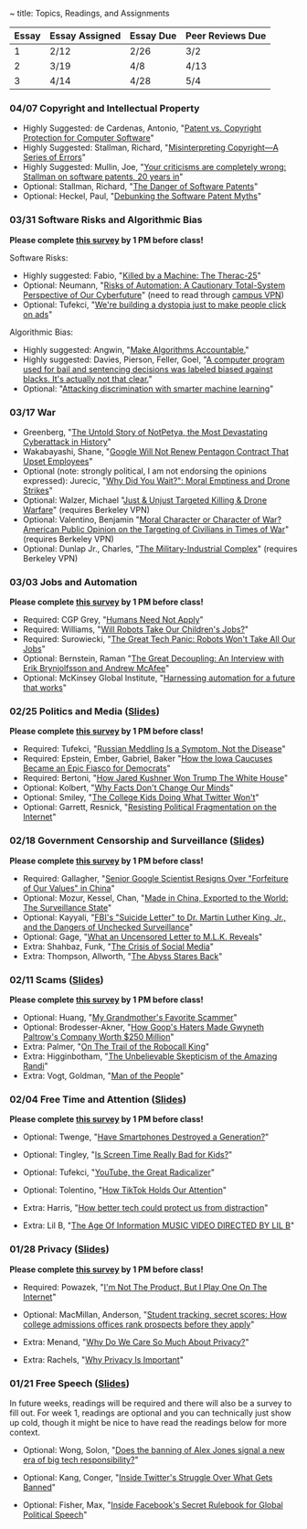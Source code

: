 ~ title: Topics, Readings, and Assignments


| Essay | Essay Assigned  | Essay Due         | Peer Reviews Due |
|-------|-----------------|-------------------|------------------|
| 1     |    2/12         |  2/26             | 3/2             |
| 2     |    3/19         |  4/8              | 4/13                 |
| 3     |    4/14         |  4/28             | 5/4                 |

### 04/07 Copyright and Intellectual Property

- Highly Suggested: de Cardenas, Antonio, "[Patent vs. Copyright Protection for Computer Software][patent_copyright]"
- Highly Suggested: Stallman, Richard, "[Misinterpreting Copyright—A Series of Errors][misinterpreting_errors]"
- Highly Suggested: Mullin, Joe, "[Your criticisms are completely wrong: Stallman on software patents, 20 years in][criticisms_wrong]"
- Optional: Stallman, Richard, "[The Danger of Software Patents][patent_vid]"
- Optional: Heckel, Paul, "[Debunking the Software Patent Myths][debunk_myths]"

[patent_copyright]: https://www.linkedin.com/pulse/patent-vs-copyright-protection-computer-software-de-cardenas-jd-mba/
[misinterpreting_errors]: http://www.gnu.org/philosophy/misinterpreting-copyright.html
[criticisms_wrong]: https://arstechnica.com/tech-policy/2012/11/your-criticisms-are-completely-wrong-stallman-on-software-patents/
[patent_vid]: https://www.youtube.com/watch?v=aiKRt3-FbM0
[debunk_myths]: http://groups.csail.mit.edu/mac/classes/6.805/articles/int-prop/heckel-debunking.html 


### 03/31 Software Risks and Algorithmic Bias

**Please complete [this survey](https://docs.google.com/forms/d/e/1FAIpQLSfQT0q-yP3s2TOrDT29eIg4zqgwKJaTKq_ZMP_DN3mg2mOcmw/viewform?usp=sf_link) by 1 PM before class!**

Software Risks:

- Highly suggested: Fabio, "[Killed by a Machine: The Therac-25][therac]"
- Optional: Neumann, "[Risks of Automation: A Cautionary Total-System Perspective of Our Cyberfuture][automation_risks]" (need to read through [campus VPN][vpn])
- Optional: Tufekci, "[We're building a dystopia just to make people click on ads][dystopia_click]"

Algorithmic Bias:

- Highly suggested: Angwin, "[Make Algorithms Accountable.][algorithms_accountable]"
- Highly suggested: Davies, Pierson, Feller, Goel, "[A computer program used for bail and sentencing decisions was labeled biased against blacks. It's actually not that clear.][computer_bias]"
- Optional: "[Attacking discrimination with smarter machine learning][attack_discrimination]"

[therac]: https://hackaday.com/2015/10/26/killed-by-a-machine-the-therac-25/
[automation_risks]: https://cacm.acm.org/magazines/2016/10/207769-risks-of-automation/abstract
[vpn]: https://www.lib.berkeley.edu/using-the-libraries/vpn
[dystopia_click]: https://www.ted.com/talks/zeynep_tufekci_we_re_building_a_dystopia_just_to_make_people_click_on_ads/up-next 
[algorithms_accountable]: https://www.nytimes.com/2016/08/01/opinion/make-algorithms-accountable.html?_r=0
[computer_bias]: https://www.washingtonpost.com/news/monkey-cage/wp/2016/10/17/can-an-algorithm-be-racist-our-analysis-is-more-cautious-than-propublicas/#comments
[attack_discrimination]: https://research.google.com/bigpicture/attacking-discrimination-in-ml/

### 03/17 War

- Greenberg, "[The Untold Story of NotPetya, the Most Devastating Cyberattack in History][notpetya]"
- Wakabayashi, Shane, "[Google Will Not Renew Pentagon Contract That Upset Employees][google_pentagon]"
- Optional (note: strongly political, I am not endorsing the opinions expressed): Jurecic, "[Why Did You Wait?": Moral Emptiness and Drone Strikes][wait_drone]"
- Optional: Walzer, Michael "[Just & Unjust Targeted Killing & Drone Warfare][unjust_target]" (requires Berkeley VPN)
- Optional: Valentino, Benjamin "[Moral Character or Character of War? American Public Opinion on the Targeting of Civilians in Times of War][moral_war]" (requires Berkeley VPN)
- Optional: Dunlap Jr., Charles, "[The Military-Industrial Complex][military_industrial]" (requires Berkeley VPN)

[notpetya]: https://www.wired.com/story/notpetya-cyberattack-ukraine-russia-code-crashed-the-world/
[google_pentagon]: https://www.nytimes.com/2018/06/01/technology/google-pentagon-project-maven.html
[wait_drone]: https://www.lawfareblog.com/why-did-you-wait-moral-emptiness-and-drone-strikes
[unjust_target]: https://www.mitpressjournals.org/doi/full/10.1162/DAED_a_00408
[moral_war]: https://www.mitpressjournals.org/doi/full/10.1162/DAED_a_00417
[military_industrial]: https://www.mitpressjournals.org/doi/pdf/10.1162/DAED_a_00104

### 03/03 Jobs and Automation

**Please complete [this survey](https://docs.google.com/forms/d/e/1FAIpQLSd8IiH3XXRkgTnKzoIdIeTwYtas7u8H-gjvgq19VlCOOJhsVA/viewform?usp=sf_link) by 1 PM before class!**

- Required: CGP Grey, "[Humans Need Not Apply][cpg_humans]"
- Required: Williams, "[Will Robots Take Our Children's Jobs?][robot_jobs]"
- Required: Surowiecki, "[The Great Tech Panic: Robots Won't Take All Our Jobs][tech_panic]"
- Optional: Bernstein, Raman "[The Great Decoupling: An Interview with Erik Brynjolfsson and Andrew McAfee][great_decoupling]"
- Optional: McKinsey Global Institute, "[Harnessing automation for a future that works][harnessing_automation]"

[cpg_humans]: https://www.youtube.com/watch?v=7Pq-S557XQU
[robot_jobs]: https://www.nytimes.com/2017/12/11/style/robots-jobs-children.html
[tech_panic]: https://www.wired.com/2017/08/robots-will-not-take-your-job/
[great_decoupling]: https://hbr.org/2015/06/the-great-decoupling
[harnessing_automation]: https://www.mckinsey.com/featured-insights/digital-disruption/harnessing-automation-for-a-future-that-works

### 02/25 Politics and Media ([Slides][politics_slides])

**Please complete [this survey](https://docs.google.com/forms/d/e/1FAIpQLSf6hEqXI7uT3_CzI5bdN42Nj-MMCMfhhyILoSQsuYi1v5IrrQ/viewform?usp=sf_link) by 1 PM before class!**

- Required: Tufekci, "[Russian Meddling Is a Symptom, Not the Disease][russian_meddling]"
- Required: Epstein, Ember, Gabriel, Baker "[How the Iowa Caucuses Became an Epic Fiasco for Democrats][iowa_caucuses]"
- Required: Bertoni, "[How Jared Kushner Won Trump The White House][kushner_won]"
- Optional: Kolbert, "[Why Facts Don't Change Our Minds][fact_mind]"
- Optional: Smiley, "[The College Kids Doing What Twitter Won't][college_twitter]"
- Optional: Garrett, Resnick, "[Resisting Political Fragmentation on the Internet][political_fragmentation]"

[russian_meddling]: https://www.nytimes.com/2018/10/03/opinion/midterms-facebook-foreign-meddling.html
[iowa_caucuses]: https://www.nytimes.com/2020/02/09/us/politics/iowa-democratic-caucuses.html
[kushner_won]: https://www.forbes.com/sites/stevenbertoni/2016/11/22/exclusive-interview-how-jared-kushner-won-trump-the-white-house/#3eb53d003af6
[fact_mind]: https://www.newyorker.com/magazine/2017/02/27/why-facts-dont-change-our-minds
[college_twitter]: https://www.wired.com/story/the-college-kids-doing-what-twitter-wont/
[political_fragmentation]: https://www.mitpressjournals.org/doi/abs/10.1162/DAED_a_00118?journalCode=daed
[politics_slides]: https://docs.google.com/presentation/d/1S5XJXZff3wQoKCa3GO_j0sqwEmkQKrX88p2zGCLow6w/edit?usp=sharing

### 02/18 Government Censorship and  Surveillance ([Slides][censorship_slides])

**Please complete [this survey](https://docs.google.com/forms/d/e/1FAIpQLSeU6mNvNJIRAxUBTkUEDIM_pO0P9SE3tNmxD4z4rb4Ag4BL0w/viewform?usp=sf_link) by 1 PM before class!**

- Required: Gallagher, "[Senior Google Scientist Resigns Over "Forfeiture of Our Values" in China][google_china]"
- Optional: Mozur, Kessel, Chan, "[Made in China, Exported to the World: The Surveillance State][china_exported]"
- Optional: Kayyali, "[FBI's "Suicide Letter" to Dr. Martin Luther King, Jr., and the Dangers of Unchecked Surveillance][fbi_mlk]"
- Optional: Gage, "[What an Uncensored Letter to M.L.K. Reveals][uncensored_mlk]"
- Extra: Shahbaz, Funk, "[The Crisis of Social Media][crisis_media]"
- Extra: Thompson, Allworth, "[The Abyss Stares Back][abyss_exponent]"

[google_china]: https://theintercept.com/2018/09/13/google-china-search-engine-employee-resigns/
[china_exported]: https://www.nytimes.com/2019/04/24/technology/ecuador-surveillance-cameras-police-government.html
[fbi_mlk]: https://www.eff.org/deeplinks/2014/11/fbis-suicide-letter-dr-martin-luther-king-jr-and-dangers-unchecked-surveillance
[uncensored_mlk]: https://www.nytimes.com/2014/11/16/magazine/what-an-uncensored-letter-to-mlk-reveals.html
[crisis_media]: https://www.freedomonthenet.org/report/freedom-on-the-net/2019/the-crisis-of-social-media
[abyss_exponent]: https://podcasts.apple.com/us/podcast/exponent/id826420969?i=1000453575064
[censorship_slides]: https://docs.google.com/presentation/d/1CA-rfo7VDQeizk8S76FDFowdulQKet9_shTmpVJlUU4/edit?usp=sharing

### 02/11 Scams ([Slides][scam_slides])

**Please complete [this survey](https://docs.google.com/forms/d/e/1FAIpQLSfl2VLjYM0nM_dW9j_GYbQCKknPGIXP1cKqOJe0ta8HQspfFQ/viewform?usp=sf_link) by 1 PM before class!**


- Optional: Huang, "[My Grandmother's Favorite Scammer][grandma_scams]"
- Optional: Brodesser-Akner, "[How Goop's Haters Made Gwyneth Paltrow's Company Worth $250 Million][akner_goop]"
- Extra: Palmer, "[On The Trail of the Robocall King][robocall_king]" 
- Extra: Higginbotham, "[The Unbelievable Skepticism of the Amazing Randi][skeptical_randi]"
- Extra: Vogt, Goldman, "[Man of the People][vogt_man]"


[grandma_scams]: https://www.nytimes.com/2019/12/07/opinion/sunday/china-bank-scam-grandmother.html
[akner_goop]: https://www.nytimes.com/2018/07/25/magazine/big-business-gwyneth-paltrow-wellness.html
[robocall_king]: https://www.wired.com/story/on-the-trail-of-the-robocall-king/
[skeptical_randi]: https://www.nytimes.com/2014/11/09/magazine/the-unbelievable-skepticism-of-the-amazing-randi.html
[vogt_man]: https://gimletmedia.com/shows/reply-all/dvhexl 
[scam_slides]: https://docs.google.com/presentation/d/1Wv1xnP70i6BrYGPHQU09EylEK1ck2mS1E_bft3hha-s/edit?usp=sharing

### 02/04 Free Time and Attention ([Slides][attention_slides])



**Please complete [this survey](https://docs.google.com/forms/d/e/1FAIpQLSeJFY-antbUw6I2HlJZONR7vOqIb33qt1cOpU-PJY0KnYL6nw/viewform?usp=sf_link) by 1 PM before class!**

- Optional: Twenge, "[Have Smartphones Destroyed a Generation?][twenge_smartphones]" 
- Optional: Tingley, "[Is Screen Time Really Bad for Kids?][tingley_time]"
- Optional: Tufekci, "[YouTube, the Great Radicalizer][tufekci_radical]"
- Optional: Tolentino, "[How TikTok Holds Our Attention][tolentino_tok]"
- Extra: Harris, "[How better tech could protect us from distraction][harris_distraction]"
- Extra: Lil B, "[The Age Of Information MUSIC VIDEO DIRECTED BY LIL B][lil_information]"

  [twenge_smartphones]: https://www.theatlantic.com/magazine/archive/2017/09/has-the-smartphone-destroyed-a-generation/534198/
  [tingley_time]: https://www.nytimes.com/2019/12/18/magazine/screen-time-kids-teens.html
  [tufekci_radical]: https://www.nytimes.com/2018/03/10/opinion/sunday/youtube-politics-radical.html
  [tolentino_tok]: https://www.newyorker.com/magazine/2019/09/30/how-tiktok-holds-our-attention
  [harris_distraction]: https://www.ted.com/talks/tristan_harris_how_better_tech_could_protect_us_from_distraction/up-next
  [lil_information]: https://www.youtube.com/watch?v=corY-FZAZog
  [attention_slides]: https://docs.google.com/presentation/d/1qE5knyYWmKmQLw0FHG7AOS1-vj0z6QvaQO5p7rhoaS0/edit?usp=sharing 


### 01/28 Privacy ([Slides][privacy_slides])

**Please complete [this survey](https://docs.google.com/forms/d/e/1FAIpQLSegbrH6G-X6-peQEZpe80OU-byCpbEGbQQhh37U3spGd8vExA/viewform?usp=sf_link) by 1 PM before class!**

- Required: Powazek, "[I'm Not The Product, But I Play One On The Internet][powazek_product]" 
- Optional: MacMillan, Anderson, "[Student tracking, secret scores: How college admissions offices rank prospects before they apply][college_admissions]"
- Extra: Menand, "[Why Do We Care So Much About Privacy?][care_privacy]"
- Extra: Rachels, "[Why Privacy Is Important][privacy_important]"

  [powazek_product]: http://powazek.com/posts/3229
  [college_admissions]: https://www.washingtonpost.com/business/2019/10/14/colleges-quietly-rank-prospective-students-based-their-personal-data/
  [care_privacy]: https://www.newyorker.com/magazine/2018/06/18/why-do-we-care-so-much-about-privacy
  [privacy_important]: https://www.jstor.org/stable/2265077?seq=1
  [privacy_slides]: https://docs.google.com/presentation/d/1E2yMyvvObE9sAYSKLLetZDpfHVKNONXbjLwyvLhv7tQ/edit?usp=sharing 


### 01/21 Free Speech ([Slides][speech_slides])

In future weeks, readings will be required and there will also be a survey to fill out. For week 1, readings are optional and you can technically just show up cold, though it might be nice to have read the readings below for more context.

- Optional: Wong, Solon, "[Does the banning of Alex Jones signal a new era of big tech responsibility?][alex_jones_ban]"

- Optional: Kang, Conger, "[Inside Twitter's Struggle Over What Gets Banned][twitter_ban]"

- Optional: Fisher, Max, "[Inside Facebook's Secret Rulebook for Global Political Speech][facebook_rulebook]"

  [alex_jones_ban]: https://www.theguardian.com/technology/2018/aug/10/alex-jones-banning-apple-facebook-youtube-twitter-free-speech
  [twitter_ban]: https://www.nytimes.com/2018/08/10/technology/twitter-free-speech-infowars.html
  [facebook_rulebook]: https://www.nytimes.com/2018/12/27/world/facebook-moderators.html
  [speech_slides]: https://docs.google.com/presentation/d/1AQUVf4KjIBaB8NnshsZ2zmiltooT6Oi3Xo7LvHGbWvw/edit?usp=sharing

